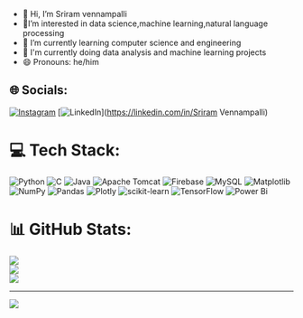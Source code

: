 - 👋 Hi, I’m Sriram vennampalli <br/>
- 👀I’m interested in data science,machine learning,natural language processing<br/>
- 🌱 I’m currently learning computer science and engineering<br/>
- 💞️ I'm currently doing data analysis and machine learning projects<br/>
- 😄 Pronouns: he/him</br>

## 🌐 Socials:
[![Instagram](https://img.shields.io/badge/Instagram-%23E4405F.svg?logo=Instagram&logoColor=white)](https://instagram.com/sriram_vennampalli) [![LinkedIn](https://img.shields.io/badge/LinkedIn-%230077B5.svg?logo=linkedin&logoColor=white)](https://linkedin.com/in/Sriram Vennampalli) 

# 💻 Tech Stack:
![Python](https://img.shields.io/badge/python-3670A0?style=for-the-badge&logo=python&logoColor=ffdd54) ![C](https://img.shields.io/badge/c-%2300599C.svg?style=for-the-badge&logo=c&logoColor=white) ![Java](https://img.shields.io/badge/java-%23ED8B00.svg?style=for-the-badge&logo=openjdk&logoColor=white) ![Apache Tomcat](https://img.shields.io/badge/apache%20tomcat-%23F8DC75.svg?style=for-the-badge&logo=apache-tomcat&logoColor=black) ![Firebase](https://img.shields.io/badge/firebase-a08021?style=for-the-badge&logo=firebase&logoColor=ffcd34) ![MySQL](https://img.shields.io/badge/mysql-4479A1.svg?style=for-the-badge&logo=mysql&logoColor=white) ![Matplotlib](https://img.shields.io/badge/Matplotlib-%23ffffff.svg?style=for-the-badge&logo=Matplotlib&logoColor=black) ![NumPy](https://img.shields.io/badge/numpy-%23013243.svg?style=for-the-badge&logo=numpy&logoColor=white) ![Pandas](https://img.shields.io/badge/pandas-%23150458.svg?style=for-the-badge&logo=pandas&logoColor=white) ![Plotly](https://img.shields.io/badge/Plotly-%233F4F75.svg?style=for-the-badge&logo=plotly&logoColor=white) ![scikit-learn](https://img.shields.io/badge/scikit--learn-%23F7931E.svg?style=for-the-badge&logo=scikit-learn&logoColor=white) ![TensorFlow](https://img.shields.io/badge/TensorFlow-%23FF6F00.svg?style=for-the-badge&logo=TensorFlow&logoColor=white) ![Power Bi](https://img.shields.io/badge/power_bi-F2C811?style=for-the-badge&logo=powerbi&logoColor=black)
# 📊 GitHub Stats:
![](https://github-readme-stats.vercel.app/api?username=sriramvennampalli122&theme=dark&hide_border=false&include_all_commits=false&count_private=false)<br/>
![](https://nirzak-streak-stats.vercel.app/?user=sriramvennampalli122&theme=dark&hide_border=false)<br/>
![](https://github-readme-stats.vercel.app/api/top-langs/?username=sriramvennampalli122&theme=dark&hide_border=false&include_all_commits=false&count_private=false&layout=compact)

---
[![](https://visitcount.itsvg.in/api?id=sriramvennampalli122&icon=0&color=0)](https://visitcount.itsvg.in)

<!-- Proudly created with GPRM ( https://gprm.itsvg.in ) -->
 

